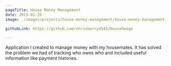 ```yaml
---
pageTitle: House Money Management
date: 2015-01-25
image: ./images/projects/house-money-management/house-money-management-laptop.png

githubLink: https://github.com/chrisberry4545/HouseOwage

---
```

Application I created to manage money with my housemates. It has solved the problem we had of tracking who owes who and included useful information like payment histories.
